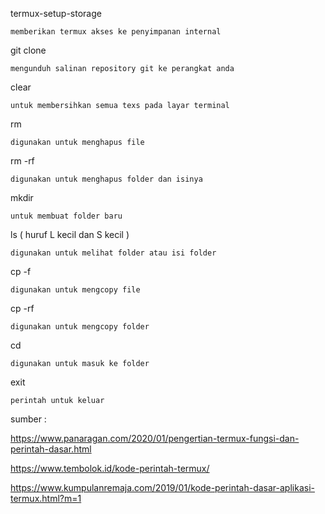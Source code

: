 termux-setup-storage
```
memberikan termux akses ke penyimpanan internal
```
git clone
```
mengunduh salinan repository git ke perangkat anda
```
clear 
```
untuk membersihkan semua texs pada layar terminal
```
rm 
```
digunakan untuk menghapus file 
```
rm -rf
```
digunakan untuk menghapus folder dan isinya
```
mkdir 
```
untuk membuat folder baru
```
ls ( huruf L kecil dan S kecil )
```
digunakan untuk melihat folder atau isi folder
```
cp -f 
```
digunakan untuk mengcopy file
```
cp -rf 
```
digunakan untuk mengcopy folder
```
cd 
```
digunakan untuk masuk ke folder
```
exit 
```
perintah untuk keluar
```
sumber :

https://www.panaragan.com/2020/01/pengertian-termux-fungsi-dan-perintah-dasar.html

https://www.tembolok.id/kode-perintah-termux/

https://www.kumpulanremaja.com/2019/01/kode-perintah-dasar-aplikasi-termux.html?m=1
